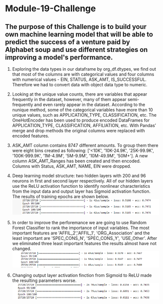 # Module-19-Challenge

## The purpose of this Challenge is to build your own machine learning model that will be able to predict the success of a venture paid by Alphabet soup and use different strategies on improving a model's performance.

1. Exploring the data types in our dataframe by org_df.dtypes, we find out that most of the columns are with categorical values and four columns with numerical values - EIN, STATUS, ASK_AMT, IS_SUCCESSFUL. Therefore we had to convert data with object data type to numeric. 

2. Looking at the unique value counts, there are variables that appear frequently in the dataset, however, many of them appear semi-frequently and even rarely appear in the dataset. According to the nunique method, some of the categorical variables have more than 10 unique values, such as APPLICATION_TYPE, CLASSIFICATION, etc.
The OneHotEncoder has been used to produce encoded DataFrames for APPLICATION_TYPE, CLASSIFICATION, AFFILIATION, etc. With Pandas’ merge and drop methods
the original columns were replaced with encoded features.

3. ASK_AMT column contains 8747 different amounts. To group them there were eight bins created as following:  ['<10K', '10K-24.9K', '25K-99.9K', '100K-999.9K', '1M-4.9M', '5M-9.9M', '10M-49.9M', '50M+']. A new column ASK_AMT_Ranges has been created and then encoded. Columns with Status, ASK_AMT, NAME, EIN were dropped.

4. Deep learning model structure:  two hidden layers with 200 and 96 neurons in first and second layer respectively. All of our hidden layers use the ReLU activation function to identify nonlinear characteristics from the input data and output layer has Sigmoid activation function.
The results of training epochs are shown below.
![Chart1](Capture2.1.PNG)

5. In order to improve the perforemance we are going to use Random Forest Classifier to rank the importance of input variables.
The most important features are 'AFFIL_2','AFFIL_1', 'ORG_Association' and the least important are 'SPEC_CONS_N', 'SPEC_CONS_Y', 'USE_Other'. After we eliminated three least important features the results almost have not changed.
![Chart2](Capture2.2.PNG)

6. Changing output layer activation finction from Sigmoid to ReLU made the resulting parameters worse.
![Chart3](Capture2.3.PNG)
